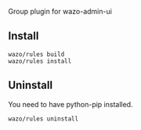 Group plugin for wazo-admin-ui

Install
-------

    wazo/rules build
    wazo/rules install

Uninstall
---------

You need to have python-pip installed.

    wazo/rules uninstall

